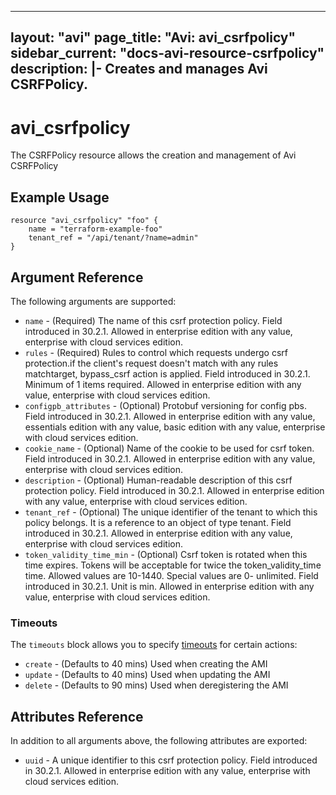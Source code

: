 <!--
    Copyright 2021 VMware, Inc.
    SPDX-License-Identifier: Mozilla Public License 2.0
-->
---
layout: "avi"
page_title: "Avi: avi_csrfpolicy"
sidebar_current: "docs-avi-resource-csrfpolicy"
description: |-
  Creates and manages Avi CSRFPolicy.
---

# avi_csrfpolicy

The CSRFPolicy resource allows the creation and management of Avi CSRFPolicy

## Example Usage

```hcl
resource "avi_csrfpolicy" "foo" {
    name = "terraform-example-foo"
    tenant_ref = "/api/tenant/?name=admin"
}
```

## Argument Reference

The following arguments are supported:

* `name` - (Required) The name of this csrf protection policy. Field introduced in 30.2.1. Allowed in enterprise edition with any value, enterprise with cloud services edition.
* `rules` - (Required) Rules to control which requests undergo csrf protection.if the client's request doesn't match with any rules matchtarget, bypass_csrf action is applied. Field introduced in 30.2.1. Minimum of 1 items required. Allowed in enterprise edition with any value, enterprise with cloud services edition.
* `configpb_attributes` - (Optional) Protobuf versioning for config pbs. Field introduced in 30.2.1. Allowed in enterprise edition with any value, essentials edition with any value, basic edition with any value, enterprise with cloud services edition.
* `cookie_name` - (Optional) Name of the cookie to be used for csrf token. Field introduced in 30.2.1. Allowed in enterprise edition with any value, enterprise with cloud services edition.
* `description` - (Optional) Human-readable description of this csrf protection policy. Field introduced in 30.2.1. Allowed in enterprise edition with any value, enterprise with cloud services edition.
* `tenant_ref` - (Optional) The unique identifier of the tenant to which this policy belongs. It is a reference to an object of type tenant. Field introduced in 30.2.1. Allowed in enterprise edition with any value, enterprise with cloud services edition.
* `token_validity_time_min` - (Optional) Csrf token is rotated when this time expires. Tokens will be acceptable for twice the token_validity_time time. Allowed values are 10-1440. Special values are 0- unlimited. Field introduced in 30.2.1. Unit is min. Allowed in enterprise edition with any value, enterprise with cloud services edition.


### Timeouts

The `timeouts` block allows you to specify [timeouts](https://www.terraform.io/docs/configuration/resources.html#timeouts) for certain actions:

* `create` - (Defaults to 40 mins) Used when creating the AMI
* `update` - (Defaults to 40 mins) Used when updating the AMI
* `delete` - (Defaults to 90 mins) Used when deregistering the AMI

## Attributes Reference

In addition to all arguments above, the following attributes are exported:

* `uuid` -  A unique identifier to this csrf protection policy. Field introduced in 30.2.1. Allowed in enterprise edition with any value, enterprise with cloud services edition.

